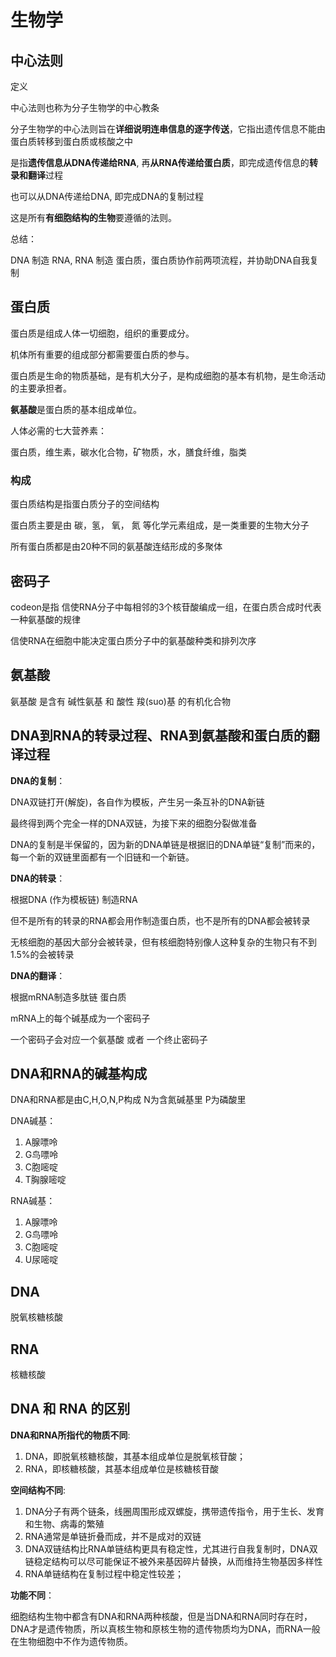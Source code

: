 # 生物学

## 中心法则

定义

中心法则也称为分子生物学的中心教条

分子生物学的中心法则旨在**详细说明连串信息的逐字传送**，它指出遗传信息不能由蛋白质转移到蛋白质或核酸之中

是指**遗传信息从DNA传递给RNA**, 再**从RNA传递给蛋白质**，即完成遗传信息的**转录和翻译**过程

也可以从DNA传递给DNA, 即完成DNA的复制过程

这是所有**有细胞结构的生物**要遵循的法则。

总结：

DNA 制造 RNA, RNA 制造 蛋白质，蛋白质协作前两项流程，并协助DNA自我复制

## 蛋白质

蛋白质是组成人体一切细胞，组织的重要成分。

机体所有重要的组成部分都需要蛋白质的参与。

蛋白质是生命的物质基础，是有机大分子，是构成细胞的基本有机物，是生命活动的主要承担者。

**氨基酸**是蛋白质的基本组成单位。

人体必需的七大营养素：

蛋白质，维生素，碳水化合物，矿物质，水，膳食纤维，脂类

### 构成

蛋白质结构是指蛋白质分子的空间结构

蛋白质主要是由 碳，氢， 氧， 氮 等化学元素组成，是一类重要的生物大分子

所有蛋白质都是由20种不同的氨基酸连结形成的多聚体

## 密码子

codeon是指 信使RNA分子中每相邻的3个核苷酸编成一组，在蛋白质合成时代表一种氨基酸的规律

信使RNA在细胞中能决定蛋白质分子中的氨基酸种类和排列次序

## 氨基酸

氨基酸 是含有 碱性氨基 和 酸性 羧(suo)基 的有机化合物

## DNA到RNA的转录过程、RNA到氨基酸和蛋白质的翻译过程

**DNA的复制**：

DNA双链打开(解旋)，各自作为模板，产生另一条互补的DNA新链

最终得到两个完全一样的DNA双链，为接下来的细胞分裂做准备

DNA的复制是半保留的，因为新的DNA单链是根据旧的DNA单链“复制”而来的，每一个新的双链里面都有一个旧链和一个新链。

**DNA的转录**：

根据DNA (作为模板链) 制造RNA

但不是所有的转录的RNA都会用作制造蛋白质，也不是所有的DNA都会被转录

无核细胞的基因大部分会被转录，但有核细胞特别像人这种复杂的生物只有不到1.5%的会被转录

**DNA的翻译**：

根据mRNA制造多肽链 蛋白质

mRNA上的每个碱基成为一个密码子

一个密码子会对应一个氨基酸 或者 一个终止密码子

## DNA和RNA的碱基构成

DNA和RNA都是由C,H,O,N,P构成 N为含氮碱基里 P为磷酸里

DNA碱基：

1. A腺嘌呤
2. G鸟嘌呤
3. C胞嘧啶
4. T胸腺嘧啶

RNA碱基：

1. A腺嘌呤
2. G鸟嘌呤
3. C胞嘧啶
4. U尿嘧啶

## DNA

脱氧核糖核酸

## RNA

核糖核酸

## DNA 和 RNA 的区别

**DNA和RNA所指代的物质不同**:

1. DNA，即脱氧核糖核酸，其基本组成单位是脱氧核苷酸；
2. RNA，即核糖核酸，其基本组成单位是核糖核苷酸

**空间结构不同**:

1. DNA分子有两个链条，线圈周围形成双螺旋，携带遗传指令，用于生长、发育和生物、病毒的繁殖
2. RNA通常是单链折叠而成，并不是成对的双链
3. DNA双链结构比RNA单链结构更具有稳定性，尤其进行自我复制时，DNA双链稳定结构可以尽可能保证不被外来基因碎片替换，从而维持生物基因多样性
4. RNA单链结构在复制过程中稳定性较差；

**功能不同**：

细胞结构生物中都含有DNA和RNA两种核酸，但是当DNA和RNA同时存在时，DNA才是遗传物质，所以真核生物和原核生物的遗传物质均为DNA，而RNA一般在生物细胞中不作为遗传物质。
